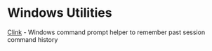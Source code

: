 # Windows Utilities

[Clink](https://mridgers.github.io/clink/) - Windows command prompt helper to remember past session command history
